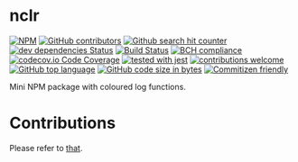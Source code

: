# nclr

[![NPM](https://nodei.co/npm/nclr.png)](https://nodei.co/npm/nclr/)
[![GitHub contributors](https://img.shields.io/github/contributors/Berkmann18/nclr.svg)](https://github.com/Berkmann18/nclr/graphs/contributors)
[![Github search hit counter](https://img.shields.io/github/search/Berkmann18/nclr/goto.svg)](https://github.com/Berkmann18/nclr/graphs/traffic)
[![dev dependencies Status](https://david-dm.org/dev/Berkmann18/nclr/status.svg)](https://david-dm.org/dev/Berkmann18/nclr)
[![Build Status](https://travis-ci.org/Berkmann18/nclr.svg?branch=master)](https://travis-ci.org/Berkmann18/nclr)
[![BCH compliance](https://bettercodehub.com/edge/badge/Berkmann18/nclr?branch=master)](https://bettercodehub.com/)
[![codecov.io Code Coverage](https://img.shields.io/codecov/c/github/Berkmann18/nclr.svg?maxAge=2592000)](https://codecov.io/github/Berkmann18/nclr?branch=master)
[![tested with jest](https://img.shields.io/badge/tested_with-jest-99424f.svg)](https://github.com/facebook/jest)
[![contributions welcome](https://img.shields.io/badge/contributions-welcome-brightgreen.svg?style=flat)](https://github.com/Berkmann18/nclr/issues)
[![GitHub top language](https://img.shields.io/github/languages/top/Berkmann18/nclr.svg)](https://github.com/Berkmann18/nclr)
[![GitHub code size in bytes](https://img.shields.io/github/languages/code-size/Berkmann18/nclr.svg)](https://github.com/Berkmann18/nclr)
[![Commitizen friendly](https://img.shields.io/badge/commitizen-friendly-brightgreen.svg)](http://commitizen.github.io/cz-cli/)

Mini NPM package with coloured log functions.

# Contributions
Please refer to [that](.github/CONTRIBUTING.md).